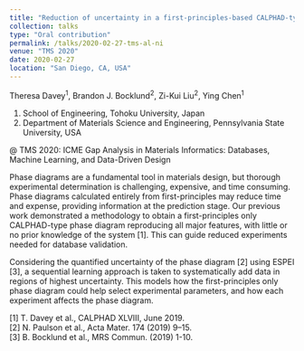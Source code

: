 ```yaml
---
title: "Reduction of uncertainty in a first-principles-based CALPHAD-type phase diagram via sequential learning of phase equilibrium data"
collection: talks
type: "Oral contribution"
permalink: /talks/2020-02-27-tms-al-ni
venue: "TMS 2020"
date: 2020-02-27
location: "San Diego, CA, USA"
---
```


Theresa Davey<sup>1</sup>, Brandon J. Bocklund<sup>2</sup>, Zi-Kui Liu<sup>2</sup>, Ying Chen<sup>1</sup>

1. School of Engineering, Tohoku University, Japan
2. Department of Materials Science and Engineering, Pennsylvania State University, USA 

@ TMS 2020: ICME Gap Analysis in Materials Informatics: Databases, Machine Learning, and Data-Driven Design


Phase diagrams are a fundamental tool in materials design, but thorough experimental determination is challenging, expensive, and time consuming. Phase diagrams calculated entirely from first-principles may reduce time and expense, providing information at the prediction stage. Our previous work demonstrated a methodology to obtain a first-principles only CALPHAD-type phase diagram reproducing all major features, with little or no prior knowledge of the system [1]. This can guide reduced experiments needed for database validation. 

Considering the quantified uncertainty of the phase diagram [2] using ESPEI [3], a sequential learning approach is taken to systematically add data in regions of highest uncertainty. This models how the first-principles only phase diagram could help select experimental parameters, and how each experiment affects the phase diagram.

[1] T. Davey et al., CALPHAD XLVIII, June 2019.  
[2] N. Paulson et al., Acta Mater. 174 (2019) 9–15.  
[3] B. Bocklund et al., MRS Commun. (2019) 1-10.  


